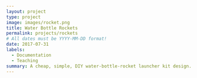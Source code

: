 ```yaml
---
layout: project
type: project
image: images/rocket.png
title: Water Bottle Rockets
permalink: projects/rockets
# All dates must be YYYY-MM-DD format!
date: 2017-07-31
labels:
  - Documentation
  - Teaching
summary: A cheap, simple, DIY water-bottle-rocket launcher kit design.
---
```

